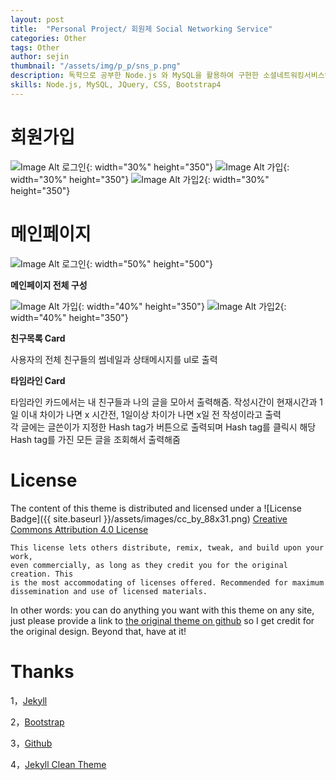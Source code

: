 ```yaml
---
layout: post
title:  "Personal Project/ 회원제 Social Networking Service"
categories: Other
tags: Other
author: sejin
thumbnail: "/assets/img/p_p/sns_p.png"
description: 독학으로 공부한 Node.js 와 MySQL을 활용하여 구현한 소셜네트워킹서비스입니다. 친구기능, 회원태그기능, 해쉬태그기능 등이 구현되어 있습니다.
skills: Node.js, MySQL, JQuery, CSS, Bootstrap4 
---
```


회원가입
============

![Image Alt 로그인]({{site.url}}/assets/img/p_p/sns_p.png){: width="30%" height="350"} 
![Image Alt 가입]({{site.url}}/assets/img/p_p/join1.png){: width="30%" height="350"} 
![Image Alt 가입2]({{site.url}}/assets/img/p_p/join_2.png){: width="30%" height="350"}

메인페이지
=======

![Image Alt 로그인]({{site.url}}/assets/img/p_p/main1.png){: width="50%" height="500"}  

**메인페이지 전체 구성** 

![Image Alt 가입]({{site.url}}/assets/img/p_p/main2.png){: width="40%" height="350"} 
![Image Alt 가입2]({{site.url}}/assets/img/p_p/timeLine.png){: width="40%" height="350"}  

**친구목록 Card**

사용자의 전체 친구들의 썸네일과 상태메시지를 ul로 출력

**타임라인 Card**  

타임라인 카드에서는 내 친구들과 나의 글을 모아서 출력해줌.
작성시간이 현재시간과 1일 이내 차이가 나면 x 시간전, 1일이상 차이가 나면 x일 전 작성이라고 출력  
각 글에는 글쓴이가 지정한 Hash tag가 버튼으로 출력되며 Hash tag를 클릭시 해당 Hash tag를 가진 모든 글을 조회해서 출력해줌




License
=======

The content of this theme is distributed and licensed under a
![License Badge]({{ site.baseurl }}/assets/images/cc_by_88x31.png)
[Creative Commons Attribution 4.0 License](https://creativecommons.org/licenses/by/4.0/legalcode)

    This license lets others distribute, remix, tweak, and build upon your work,
    even commercially, as long as they credit you for the original creation. This
    is the most accommodating of licenses offered. Recommended for maximum
    dissemination and use of licensed materials.

In other words: you can do anything you want with this theme on any site, just please
provide a link to [the original theme on github](https://github.com/zxixia/jekyll-xixia)
so I get credit for the original design. Beyond that, have at it!

Thanks
======

1，[Jekyll][jekyll-url]

2，[Bootstrap][bootstrap-url]

3，[Github][github-url]

4，[Jekyll Clean Theme][Jekyll-Clean-Theme-url]

[jekyll-url]: http://jekyllrb.com/
[bootstrap-url]: http://getbootstrap.com/
[github-url]: https://github.com/
[Jekyll-Clean-Theme-url]: https://github.com/scotte/jekyll-clean
[xixia-url]: http://xixia.info/